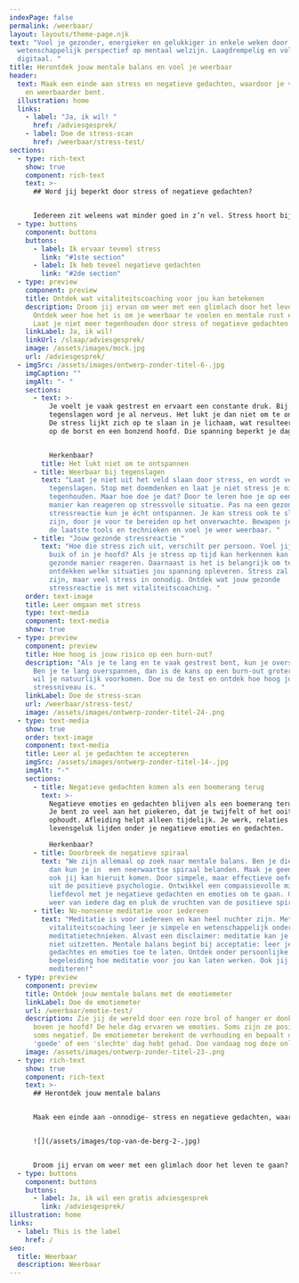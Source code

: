 ```yaml
---
indexPage: false
permalink: /weerbaar/
layout: layouts/theme-page.njk
text: "Voel je gezonder, energieker en gelukkiger in enkele weken door een uniek
  wetenschappelijk perspectief op mentaal welzijn. Laagdrempelig en volledig
  digitaal. "
title: Herontdek jouw mentale balans en voel je weerbaar
header:
  text: Maak een einde aan stress en negatieve gedachten, waardoor je veerkrachtig
    en weerbaarder bent.
  illustration: home
  links:
    - label: "Ja, ik wil! "
      href: /adviesgesprek/
    - label: Doe de stress-scan
      href: /weerbaar/stress-test/
sections:
  - type: rich-text
    show: true
    component: rich-text
    text: >-
      ## Word jij beperkt door stress of negatieve gedachten?


      Iedereen zit weleens wat minder goed in z’n vel. Stress hoort bij het leven, maar het mag je niet belemmeren in je dagelijkse bezigheden. Naast gepieker en stress kunnen negatieve emoties en gedachten je ook in de weg staan. Waar loop jij tegen aan: stress of negatieve gedachten?
  - type: buttons
    component: buttons
    buttons:
      - label: Ik ervaar teveel stress
        link: "#1ste section"
      - label: Ik heb teveel negatieve gedachten
        link: "#2de section"
  - type: preview
    component: preview
    title: Ontdek wat vitaliteitscoaching voor jou kan betekenen
    description: Droom jij ervan om weer met een glimlach door het leven te gaan?
      Ontdek weer hoe het is om je weerbaar te voelen en mentale rust ervaren.
      Laat je niet meer tegenhouden door stress of negatieve gedachten.
    linkLabel: Ja, ik wil!
    linkUrl: /slaap/adviesgesprek/
    image: /assets/images/mock.jpg
    url: /adviesgesprek/
  - imgSrc: /assets/images/ontwerp-zonder-titel-6-.jpg
    imgCaption: ""
    imgAlt: "- "
    sections:
      - text: >-
          Je voelt je vaak gestrest en ervaart een constante druk. Bij kleine
          tegenslagen word je al nerveus. Het lukt je dan niet om te ontspannen.
          De stress lijkt zich op te slaan in je lichaam, wat resulteert in druk
          op de borst en een bonzend hoofd. Die spanning beperkt je dagelijks. 


          Herkenbaar?
        title: Het lukt niet om te ontspannen
      - title: Weerbaar bij tegenslagen
        text: "Laat je niet uit het veld slaan door stress, en wordt veerkrachtiger bij
          tegenslagen. Stop met doemdenken en laat je niet stress je niet
          tegenhouden. Maar hoe doe je dat? Door te leren hoe je op een gezonde
          manier kan reageren op stressvolle situatie. Pas na een gezonde
          stressreactie kun je écht ontspannen. Je kan stress ook te slim af
          zijn, door je voor te bereiden op het onverwachte. Bewapen jezelf met
          de laatste tools en technieken en voel je weer weerbaar. "
      - title: "Jouw gezonde stressreactie "
        text: "Hoe die stress zich uit, verschilt per persoon. Voel jij de stress in je
          buik of in je hoofd? Als je stress op tijd kan herkennen kan je op een
          gezonde manier reageren. Daarnaast is het is belangrijk om te
          ontdekken welke situaties jou spanning opleveren. Stress zal er altijd
          zijn, maar veel stress in onnodig. Ontdek wat jouw gezonde
          stressreactie is met vitaliteitscoaching. "
    order: text-image
    title: Leer omgaan met stress
    type: text-media
    component: text-media
    show: true
  - type: preview
    component: preview
    title: Hoe hoog is jouw risico op een burn-out?
    description: "Als je te lang en te vaak gestrest bent, kun je overspannen raken.
      Ben je te lang overspannen, dan is de kans op een burn-out groter. En dat
      wil je natuurlijk voorkomen. Doe nu de test en ontdek hoe hoog jouw
      stressniveau is. "
    linkLabel: Doe de stress-scan
    url: /weerbaar/stress-test/
    image: /assets/images/ontwerp-zonder-titel-24-.png
  - type: text-media
    show: true
    order: text-image
    component: text-media
    title: Leer al je gedachten te accepteren
    imgSrc: /assets/images/ontwerp-zonder-titel-14-.jpg
    imgAlt: "-"
    sections:
      - title: Negatieve gedachten komen als een boemerang terug
        text: >-
          Negatieve emoties en gedachten blijven als een boemerang terugkomen.
          Je bent zo veel aan het piekeren, dat je twijfelt of het ooit nog
          ophoudt. Afleiding helpt alleen tijdelijk. Je werk, relaties en
          levensgeluk lijden onder je negatieve emoties en gedachten. 

          Herkenbaar?
      - title: Doorbreek de negatieve spiraal
        text: "We zijn allemaal op zoek naar mentale balans. Ben je die balans kwijt,
          dan kun je in  een neerwaartse spiraal belanden. Maak je geen zorgen:
          ook jij kan hieruit komen. Door simpele, maar effectieve oefeningen
          uit de positieve psychologie. Ontwikkel een compassievolle mindset om
          liefdevol met je negatieve gedachten en emoties om te gaan. Geniet
          weer van iedere dag en pluk de vruchten van de positieve spiraal."
      - title: No-nonsense meditatie voor iedereen
        text: "Meditatie is voor iedereen en kan heel nuchter zijn. Met
          vitaliteitscoaching leer je simpele en wetenschappelijk onderbouwde
          meditatietechnieken. Alvast een disclaimer: meditatie kan je brein
          niet uitzetten. Mentale balans begint bij acceptatie: leer je
          gedachtes en emoties toe te laten. Ontdek onder persoonlijke
          begeleiding hoe meditatie voor jou kan laten werken. Ook jij kan leren
          mediteren!"
  - type: preview
    component: preview
    title: Ontdek jouw mentale balans met de emotiemeter
    linkLabel: Doe de emotiemeter
    url: /weerbaar/emotie-test/
    description: Zie jij de wereld door een roze brol of hanger er donkere wolken
      boven je hoofd? De hele dag ervaren we emoties. Soms zijn ze positief en
      soms negatief. De emotiemeter berekent de verhouding en bepaalt of je een
      'goede' of een 'slechte' dag hebt gehad. Doe vandaag nog deze online test.
    image: /assets/images/ontwerp-zonder-titel-23-.png
  - type: rich-text
    show: true
    component: rich-text
    text: >-
      ## Herontdek jouw mentale balans


      Maak een einde aan -onnodige- stress en negatieve gedachten, waardoor jij je weer veerkrachtig en weerbaar zal voelen.


      ![](/assets/images/top-van-de-berg-2-.jpg)


      Droom jij ervan om weer met een glimlach door het leven te gaan? Ontdek weer hoe het is om je weerbaar te voelen en mentale rust te ervaren. Laat je niet meer tegenhouden door stress of negatieve gedachten.
  - type: buttons
    component: buttons
    buttons:
      - label: Ja, ik wil een gratis adviesgesprek
        link: /adviesgesprek/
illustration: home
links:
  - label: This is the label
    href: /
seo:
  title: Weerbaar
  description: Weerbaar
---
```

